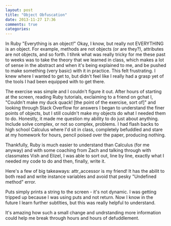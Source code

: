 ```yaml
---
layout: post
title: "Object Obfuscation"
date: 2013-11-27 17:36
comments: true
categories: 
---
```


In Ruby "Everything is an object!" Okay, I know, but really not EVERYTHING is an object. For example, methods are not objects (or are they?), attributes are not objects, and so forth. I tihnk what was really tricky for me these past to weeks was to take the theory that we learned in class, which makes a lot of sense in the abstract and when it's being explained to me, and be pushed to make something (very basic) with it in practice. This felt frustrating. I knew where I wanted to get to, but didn't feel like I really had a grasp yet of the tools I had been equipped with to get there.

The exercise was simple and I couldn't figure it out. After hours of starting at the screen, reading Ruby tutorials, exclaiming to a friend on gchat I, "Couldn't make my duck quack! [the point of the exercise, sort of]" and looking through Stack Overflow for answers I began to understand the finer points of objects, but I still couldn't make my objects do what I needed them to do. Honestly, it made me question my ability to do just about anything. Include solve complex, or not so complex, problems. I had flash backs to high school Calculus where I'd sit in class, completely befuddled and stare at my homework for hours, pencil poised over the paper, producing nothing. 

Thankfully, Ruby is much easier to understand than Calculus (for me anyway) and with some coaching from Zach and talking through with classmates Vish and Elizel, I was able to sort out, line by line, exactly what I needed my code to do and then, finally, write it. 

Here's a few of big takeaways:
attr_accessor is my friend! It has the abilit to both read and write instance variables and avoid that pesky "Undefined method" error.

Puts simply prints a string to the screen - it's not dynamic. I was getting tripped up because I was using puts and not return. Now I know in the future I learn further subtlties, but this was really helpful to understand.

It's amazing how such a small change and undrstanding more information could help me break through hours and hours of defuddlement. 